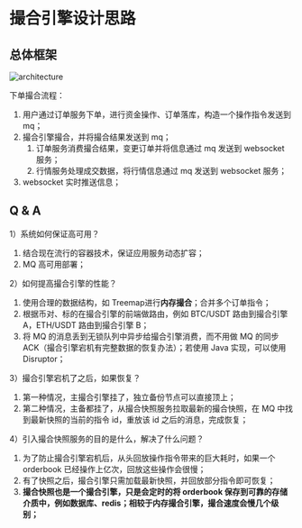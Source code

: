 # 撮合引擎设计思路

## 总体框架

![architecture](https://github.com/notayessir/blog/blob/main/images/engine/architecture.png)

下单撮合流程：

1. 用户通过订单服务下单，进行资金操作、订单落库，构造一个操作指令发送到 mq；
2. 撮合引擎撮合，并将撮合结果发送到 mq；
   1. 订单服务消费撮合结果，变更订单并将信息通过 mq 发送到 websocket 服务；
   2. 行情服务处理成交数据，将行情信息通过 mq 发送到 websocket 服务；
3. websocket 实时推送信息；

## Q & A

1）系统如何保证高可用？

1. 结合现在流行的容器技术，保证应用服务动态扩容；
2. MQ 高可用部署；

2）如何提高撮合引擎的性能？

1. 使用合理的数据结构，如 Treemap进行**内存撮合**；合并多个订单指令；
2. 根据币对、标的在撮合引擎的前端做路由，例如 BTC/USDT 路由到撮合引擎 A，ETH/USDT 路由到撮合引擎 B；
3. 将 MQ 的消息丢到无锁队列中异步给撮合引擎消费，而不用做 MQ 的同步 ACK（撮合引擎宕机有完整数据的恢复办法）；若使用 Java 实现，可以使用 Disruptor；

3）撮合引擎宕机了之后，如果恢复？

1. 第一种情况，主撮合引擎挂了，独立备份节点可以直接顶上；
2. 第二种情况，主备都挂了，从撮合快照服务拉取最新的撮合快照，在 MQ 中找到最新快照的当前的指令 id，重放该 id 之后的消息，完成恢复；

4）引入撮合快照服务的目的是什么，解决了什么问题？

1. 为了防止撮合引擎宕机后，从头回放操作指令带来的巨大耗时，如果一个 orderbook 已经操作上亿次，回放这些操作会很慢；
2. 有了快照之后，撮合引擎只需加载最新快照，并回放部分指令即可恢复；
3. **撮合快照也是一个撮合引擎，只是会定时的将 orderbook 保存到可靠的存储介质中，例如数据库、redis；相较于内存撮合引擎，撮合速度会慢几个级别；**